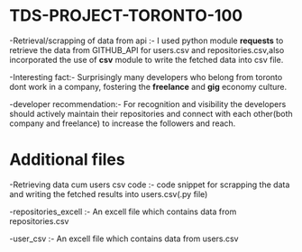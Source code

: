 # TDS-PROJECT-TORONTO-100
-Retrieval/scrapping of data from api :- I used python module **requests** to retrieve the data from GITHUB_API for users.csv and repositories.csv,also incorporated the use of **csv** module to write the fetched data into csv file.

-Interesting fact:- Surprisingly many developers who belong from toronto dont work in a company, fostering the **freelance** and **gig** economy culture.

-developer recommendation:- For recognition and visibility the developers should actively maintain their repositories and connect with each other(both company and freelance) to increase the followers and reach.

# Additional files
-Retrieving data cum users csv code :- code snippet for scrapping the data and writing the fetched results into users.csv(.py file)

-repositories_excell :- An excell file which contains data from repositories.csv  

-user_csv :- An excell file which contains data from users.csv  
